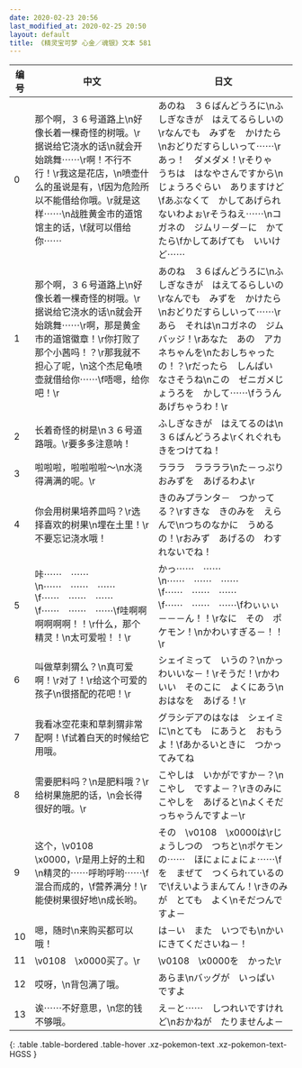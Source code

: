 ```yaml
---
date: 2020-02-23 20:56
last_modified_at: 2020-02-25 20:50
layout: default
title: 《精灵宝可梦 心金／魂银》文本 581
---
```

| 编号 | 中文 | 日文 |
| ---- | ---- | ---- |
| 0 | 那个啊，３６号道路上\n好像长着一棵奇怪的树哦。\r据说给它浇水的话\n就会开始跳舞⋯⋯\r啊！不行不行！\r我这是花店，\n喷壶什么的虽说是有，\f因为危险所以不能借给你哦。\r就是这样⋯⋯\n战胜黄金市的道馆馆主的话，\f就可以借给你⋯⋯ | あのね　３６ばんどうろに\nふしぎなきが　はえてるらしいの\rなんでも　みずを　かけたら\nおどりだすらしいって⋯⋯\rあっ！　ダメダメ！\rそりゃ　うちは　はなやさんですから\nじょうろぐらい　ありますけど\fあぶなくて　かしてあげられないわよぉ\rそうねえ⋯⋯\nコガネの　ジムリ－ダ－に　かてたら\fかしてあげても　いいけど⋯⋯ |
| 1 | 那个啊，３６号道路上\n好像长着一棵奇怪的树哦。\r据说给它浇水的话\n就会开始跳舞⋯⋯\r啊，那是黄金市的道馆徽章！\r你打败了那个小茜吗！？\r那我就不担心了呢，\n这个杰尼龟喷壶就借给你⋯⋯\f唔嗯，给你吧！\r | あのね　３６ばんどうろに\nふしぎなきが　はえてるらしいの\rなんでも　みずを　かけたら\nおどりだすらしいって⋯⋯\rあら　それは\nコガネの　ジムバッジ！\rあなた　あの　アカネちゃんを\nたおしちゃったの！？\rだったら　しんぱい　なさそうね\nこの　ゼニガメじょうろを　かして⋯⋯\fううん　あげちゃうわ！\r |
| 2 | 长着奇怪的树是\n３６号道路哦。\r要多多注意呐！ | ふしぎなきが　はえてるのは\n３６ばんどうろよ\rくれぐれも　きをつけてね！ |
| 3 | 啦啦啦，啦啦啦啦～\n水浇得满满的呢。\r | ラララ　ララララ\nた－っぷり　おみずを　あげるわよ\r |
| 4 | 你会用树果培养皿吗？\r选择喜欢的树果\n埋在土里！\r不要忘记浇水哦！ | きのみプランタ－　つかってる？\rすきな　きのみを　えらんで\nつちのなかに　うめるの！\rおみず　あげるの　わすれないでね！ |
| 5 | 咔⋯⋯　⋯⋯\n⋯⋯　⋯⋯　⋯⋯\f⋯⋯　⋯⋯　⋯⋯\f⋯⋯　⋯⋯　⋯⋯\f哇啊啊啊啊啊啊！！\r什么，那个精灵！\n太可爱啦！！\r | かっ⋯⋯　⋯⋯\n⋯⋯　⋯⋯　⋯⋯\f⋯⋯　⋯⋯　⋯⋯\f⋯⋯　⋯⋯　⋯⋯\fわぃぃぃ－－－ん！！\rなに　その　ポケモン！\nかわいすぎる－！！\r |
| 6 | 叫做草刺猬么？\n真可爱啊！\r对了！\r给这个可爱的孩子\n很搭配的花吧！\r | シェイミって　いうの？\nかっわいいな－！\rそうだ！\rかわいい　そのこに　よくにあう\nおはなを　あげる！\r |
| 7 | 我看冰空花束和草刺猬非常配啊！\f试着白天的时候给它用哦。 | グラシデアのはなは　シェイミに\nとても　にあうと　おもうよ！\fあかるいときに　つかってみてね |
| 8 | 需要肥料吗？\n是肥料哦？\r给树果施肥的话，\n会长得很好的哦。\r | こやしは　いかがですか－？\nこやし　ですよ－？\rきのみに　こやしを　あげると\nよくそだっちゃうんですよ－\r |
| 9 | 这个，\v0108　\x0000，\r是用上好的土和\n精灵的⋯⋯呼哟呼哟⋯⋯\f混合而成的，\f营养满分！\r能使树果很好地\n成长哟。 | その　\v0108　\x0000は\rじょうしつの　つちと\nポケモンの⋯⋯　ほにょにょにょ⋯⋯\fを　まぜて　つくられているので\fえいようまんてん！\rきのみが　とても　よく\nそだつんですよ－ |
| 10 | 嗯，随时\n来购买都可以哦！ | は－い　また　いつでも\nかいにきてくださいね－！ |
| 11 | \v0108　\x0000买了。\r | \v0108　\x0000を　かった\r |
| 12 | 哎呀，\n背包满了哦。 | あらま\nバッグが　いっぱい　ですよ |
| 13 | 诶⋯⋯不好意思，\n您的钱不够哦。 | え－と⋯⋯　しつれいですけれど\nおかねが　たりませんよ－ |
{: .table .table-bordered .table-hover .xz-pokemon-text .xz-pokemon-text-HGSS }